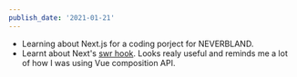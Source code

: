 ```yaml
---
publish_date: '2021-01-21'
---
```


- Learning about Next.js for a coding porject for NEVERBLAND.
- Learnt about Next's [swr hook](https://swr.vercel.app/getting-started). Looks realy useful and reminds me a lot of how I was using Vue composition API.
